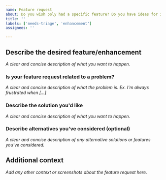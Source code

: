 ```yaml
---
name: Feature request
about: Do you wish poly had a specific feature? Do you have ideas for improvements to the current API? Do you feel like documentation for a feature needs expansion? Big or small, we appreciate your feedback!
title: ''
labels: ['needs-triage', 'enhancement']
assignees: ''

---
```


## Describe the desired feature/enhancement
*A clear and concise description of what you want to happen.*

### Is your feature request related to a problem?
*A clear and concise description of what the problem is. Ex. I'm always frustrated when [...]*

### Describe the solution you'd like
*A clear and concise description of what you want to happen.*

### Describe alternatives you've considered (optional)
*A clear and concise description of any alternative solutions or features you've considered.*

## Additional context
*Add any other context or screenshots about the feature request here.*
